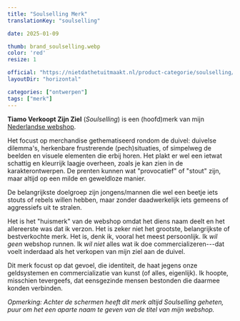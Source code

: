```yaml
---
title: "Soulselling Merk"
translationKey: "soulselling"

date: 2025-01-09

thumb: brand_soulselling.webp
color: 'red'
resize: 1

official: "https://nietdathetuitmaakt.nl/product-categorie/soulselling/"
layoutDir: "horizontal"

categories: ["ontwerpen"]
tags: ["merk"]
---
```


**Tiamo Verkoopt Zijn Ziel** (_Soulselling_) is een (hoofd)merk van mijn [Nederlandse webshop](https://nietdathetuitmaakt.nl).

Het focust op merchandise gethematiseerd rondom de duivel: duivelse dilemma's, herkenbare frustrerende (pech)situaties, of simpelweg de beelden en visuele elementen die erbij horen. Het plakt er wel een ietwat schattig en kleurrijk laagje overheen, zoals je kan zien in de karakterontwerpen. De prenten kunnen wat "provocatief" of "stout" zijn, maar altijd op een milde en geweldloze manier.

De belangrijkste doelgroep zijn jongens/mannen die wel een beetje iets stouts of rebels willen hebben, maar zonder daadwerkelijk iets gemeens of aggressiefs uit te stralen.

Het is het "huismerk" van de webshop omdat het diens naam deelt en het allereerste was dat ik verzon. Het is zeker niet het grootste, belangrijkste of bestverkochte merk. Het is, denk ik, vooral het meest persoonlijk. Ik _wil geen_ webshop runnen. Ik _wil niet_ alles wat ik doe commercializeren---dat voelt inderdaad als het verkopen van mijn ziel aan de duivel.

Dit merk focust op dat gevoel, die identiteit, de haat jegens onze geldsystemen en commercializatie van kunst (of alles, eigenlijk). Ik hoopte, misschien tevergeefs, dat eensgezinde mensen bestonden die daarmee konden verbinden.

_Opmerking: Achter de schermen heeft dit merk altijd Soulselling geheten, puur om het een aparte naam te geven van de titel van mijn webshop._